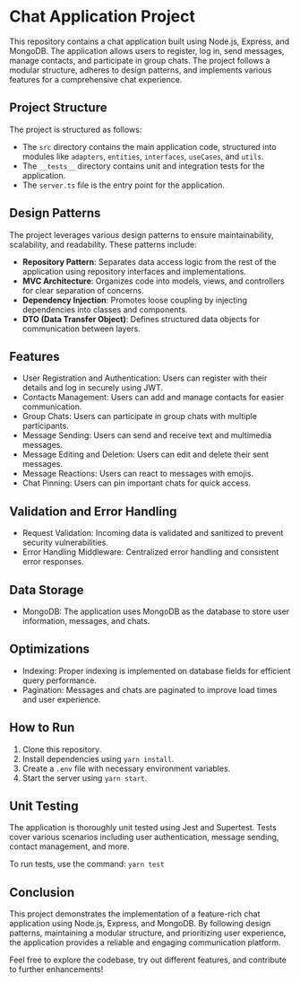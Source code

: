 # Chat Application Project

This repository contains a chat application built using Node.js, Express, and MongoDB. The application allows users to register, log in, send messages, manage contacts, and participate in group chats. The project follows a modular structure, adheres to design patterns, and implements various features for a comprehensive chat experience.

## Project Structure

The project is structured as follows:


- The `src` directory contains the main application code, structured into modules like `adapters`, `entities`, `interfaces`, `useCases`, and `utils`.
- The `__tests__` directory contains unit and integration tests for the application.
- The `server.ts` file is the entry point for the application.

## Design Patterns

The project leverages various design patterns to ensure maintainability, scalability, and readability. These patterns include:

- **Repository Pattern**: Separates data access logic from the rest of the application using repository interfaces and implementations.
- **MVC Architecture**: Organizes code into models, views, and controllers for clear separation of concerns.
- **Dependency Injection**: Promotes loose coupling by injecting dependencies into classes and components.
- **DTO (Data Transfer Object)**: Defines structured data objects for communication between layers.

## Features

- User Registration and Authentication: Users can register with their details and log in securely using JWT.
- Contacts Management: Users can add and manage contacts for easier communication.
- Group Chats: Users can participate in group chats with multiple participants.
- Message Sending: Users can send and receive text and multimedia messages.
- Message Editing and Deletion: Users can edit and delete their sent messages.
- Message Reactions: Users can react to messages with emojis.
- Chat Pinning: Users can pin important chats for quick access.

## Validation and Error Handling

- Request Validation: Incoming data is validated and sanitized to prevent security vulnerabilities.
- Error Handling Middleware: Centralized error handling and consistent error responses.

## Data Storage

- MongoDB: The application uses MongoDB as the database to store user information, messages, and chats.

## Optimizations

- Indexing: Proper indexing is implemented on database fields for efficient query performance.
- Pagination: Messages and chats are paginated to improve load times and user experience.

## How to Run

1. Clone this repository.
2. Install dependencies using `yarn install`.
3. Create a `.env` file with necessary environment variables.
4. Start the server using `yarn start`.

## Unit Testing

The application is thoroughly unit tested using Jest and Supertest. Tests cover various scenarios including user authentication, message sending, contact management, and more.

To run tests, use the command: `yarn test`


## Conclusion

This project demonstrates the implementation of a feature-rich chat application using Node.js, Express, and MongoDB. By following design patterns, maintaining a modular structure, and prioritizing user experience, the application provides a reliable and engaging communication platform.

Feel free to explore the codebase, try out different features, and contribute to further enhancements!


